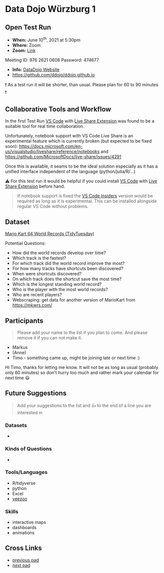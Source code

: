 # Data Dojo Würzburg 1

## Open Test Run
 - **When:** June 10<sup>th</sup>, 2021 at 5:30pm
 - **Where:** Zoom
 - **Zoom:** [Link](https://uni-wuerzburg.zoom.us/j/97626210608?pwd=MUFkVFFkVEVGaUwvNUVYUDJPUW8wQT09)

Meeting ID: 976 2621 0608
Password: 474677
 - **Info:** [DataDojo Website](https://ddojo.github.io/)
 - https://github.com/ddojo/ddojo.github.io

:exclamation: As a test run it will be shorter, than usual. Please plan for 60 to 90 minutes :exclamation: 

## Collaborative Tools and Workflow

In the first Test Run [VS Code](https://code.visualstudio.com/) with [Live Share Extension](https://marketplace.visualstudio.com/items?itemName=MS-vsliveshare.vsliveshare) was found to be a suitable tool for real time collaboration. 

Unfortunately, notebook support with VS Code Live Share is an experimental feature which is currently broken (but expected to be fixed soon): https://docs.microsoft.com/en-us/visualstudio/liveshare/reference/notebooks and https://github.com/MicrosoftDocs/live-share/issues/4291

Once this is available, it seams to be the ideal solution especially as it has a unified interface independent of the language (python/julia/R/...)

:warning: For this test run it would be helpful if you could install [VS Code](https://code.visualstudio.com/) with [Live Share Extension](https://marketplace.visualstudio.com/items?itemName=MS-vsliveshare.vsliveshare) before hand. 

> If notebook support is fixed the [VS Code Insiders](https://code.visualstudio.com/insiders/) version would be required as long as it is experimental. This can be installed alongside regular VS Code without problems.

## Dataset

[Mario Kart 64 World Records (TidyTuesday)](https://github.com/rfordatascience/tidytuesday/blob/master/data/2021/2021-05-25/readme.md)

Potential Questions:
- How did the world records develop over time?
- Which track is the fastest?
- For which track did the world record improve the most?
- For how many tracks have shortcuts been discovered?
- When were shortcuts discovered?
- On which track does the shortcut save the most time?
- Which is the longest standing world record?
- Who is the player with the most world records?
- Who are recent players?
- Webscraping: get data for another version of MarioKart from https://mkwrs.com/


## Participants
> Please add your name to the list if you plan to come. And please remove it if you can not make it.
 - Markus
 - (Anne)
 - Timo - something came up, might be joining late or next time :)

Hi Timo, thanks for letting me know. It will not be as long as usual (probably only 60 minutes) so don't hurry too much and rather mark your calendar for next time :smiley: 

## Future Suggestions
> Add your suggestions to the list and :+1: to the end of a line you are interested in

### Datasets
- 

### Kinds of Questions
- 

### Tools/Languages
- R/tidyverse
- python
- Excel
- [veezoo](https://www.veezoo.com/)

### Skills
- interactive maps
- dashboards
- animations


## Cross Links
 - [previous pad](https://hackmd.io/FUJE2rSHRHiqu-v1Vgg-gg)
 - [next pad](https://hackmd.io/nEtqtdxPTRajJKysKSykQQ)